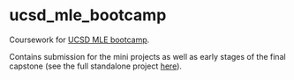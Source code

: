 # ucsd_mle_bootcamp
Coursework for [UCSD MLE bootcamp](https://career-bootcamps.extension.ucsd.edu/machine-learning-engineering-bootcamp-d/?utm_source=google&utm_medium=cpc&utm_campaign=GGL%7CUCSD%7CSEM%7CMEC%7CTier-2%7CALL%7CBRD%7CEXACT%7CCore%7CBootcamp%7CMachine-Learning%7CBootcamp&utm_term=ucsd%20machine%20learning%20bootcamp&utm_content=responsive_ad&utm_term=ucsd%20machine%20learning%20bootcamp&utm_campaign=GGL%7CUCSD%7CSEM%7CMEC%7CTier-2%7CALL%7CBRD%7CEXACT%7CCore%7CBootcamp&utm_source=adwords&utm_medium=cpc&device=c&loc_physical_ms=9031901&gclid=EAIaIQobChMIjvDD6rqx7wIVDtvACh1hOgfDEAAYASAAEgLMrPD_BwE).

Contains submission for the mini projects as well as early stages of the final capstone (see the full standalone project [here](https://github.com/khe35280/colorizer)).
